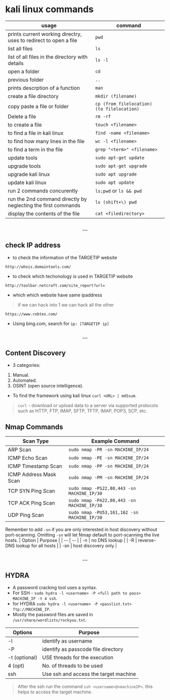 
# kali linux commands
| usage | command |
| --- | --- |
| prints current working directry, uses to redirect to open a file | `pwd`  |
| list all files | `ls` |
| list of all files in the directory with details | `ls -l` |
| open a folder | `cd` |
| previous folder | `..` | 
| prints descrption of a function | `man` |
| create a file directory | `mkdir (filename)` |
| copy paste a file or folder | `cp (from filelocation) (to filelocation)` |
| Delete a file | `rm -rf` |
| to create a file |  `touch <filename>` |
| to find a file in kali linux | `find -name <filename>` |
| to find how many lines in the file | `wc -l <filename>` |
| to find a term in the file | `grep "<term>" <filename>` |
| update tools | `sudo apt-get update` |
| upgrade tools | `sudo apt-get upgrade` |
| upgrade kali linux | `sudo apt upgrade` | 
| update kali linux | `sudo apt update` |
| run 2 commands concurently |  `ls;pwd` or `ls && pwd` |
| run the 2nd command directly by neglecting the first commands | `ls (shift+\) pwd` |
| display the contents of the file | `cat <filedirectory>` |
<h3 align="center"> ... </h3>  

## check IP address


- to check the information of the TARGETIP website  
```
http://whois.domaintools.com/
```
- to check which techonology is used in TARGETIP website  
```
http://toolbar.netcraft.com/site_report?url=
```

- which which website have same ipaddress  

>if we can hack into 1 we can hack all the other

```
https://www.robtex.com/ 
```  
- Using bing.com, search for `ip: [TARGETIP ip]`
<h3 align="center"> ... </h3> 

## Content Discovery
- 3 categories:
 1. Manual.
 2. Automated.
 3.  OSINT (open source intelligence).
  
- To find the framework using kali linux `curl <URL> | md5sum`.
> `curl` - download or upload data to a server via supported protocols such as HTTP, FTP, IMAP, SFTP, TFTP, IMAP, POP3, SCP, etc.

## Nmap Commands

| Scan Type |	Example Command |
| --- | --- |
 | ARP Scan  | 	 `sudo nmap -PR -sn MACHINE_IP/24` | 
ICMP Echo Scan |  	`sudo nmap -PE -sn MACHINE_IP/24` | 
ICMP Timestamp Scan |  	`sudo nmap -PP -sn MACHINE_IP/24` | 
ICMP Address Mask Scan |  	`sudo nmap -PM -sn MACHINE_IP/24` | 
TCP SYN Ping Scan |  	`sudo nmap -PS22,80,443 -sn MACHINE_IP/30` | 
TCP ACK Ping Scan |  	`sudo nmap -PA22,80,443 -sn MACHINE_IP/30` | 
UDP Ping Scan |  	`sudo nmap -PU53,161,162 -sn MACHINE_IP/30` | 

Remember to add `-sn` if you are only interested in host discovery without port-scanning. Omitting `-sn` will let Nmap default to port-scanning the live hosts.
 | Option |  	Purpose | 
  | -- | -- | 
 | -n |  	no DNS lookup | 
 | -R |  	reverse-DNS lookup for all hosts | 
 | -sn  | 	host discovery only | 

<h3 align="center"> ... </h3> 


## HYDRA

- A password cracking tool uses a syntax.
- For SSH - `sudo hydra -l <username> -P <full path to pass> MACHINE_IP -t 4 ssh`.
- for HYDRA `sudo hydra -l <username> -P <passlist.txt> ftp://MACHINE_IP`.
- Mostly the password files are saved in `/usr/share/wordlists/rockyou.txt`.

| Options | Purpose |
| - | - |
| -l | identify as username |
| -P | identify as passcode file directory |
| -t (optional) | USE threads for the execution |
| 4 (opt) | No. of threads to be used |
| ssh | Use ssh and access the target machine |

> After the ssh run the command `ssh <username>@<machineIP>`. this helps to access the target machine.

